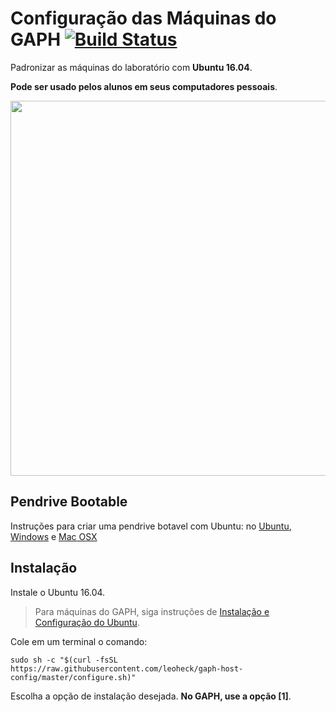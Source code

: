 # Configuração das Máquinas do GAPH [![Build Status](https://travis-ci.org/leoheck/gaph-host-config.svg?branch=master)](https://travis-ci.org/leoheck/gaph-host-config)

Padronizar as máquinas do laboratório com **Ubuntu 16.04**.

**Pode ser usado pelos alunos em seus computadores pessoais**.

<img src="https://rawgit.com/leoheck/gaph-os-scripts/master/images/menus.png" width="600px">

## Pendrive Bootable

Instruções para criar uma pendrive botavel com Ubuntu: no 
[Ubuntu](http://www.ubuntu.com/download/desktop/create-a-usb-stick-on-ubuntu), 
[Windows](http://www.ubuntu.com/download/desktop/create-a-usb-stick-on-windows) e
[Mac OSX](http://www.ubuntu.com/download/desktop/create-a-usb-stick-on-mac-osx)

## Instalação

Instale o Ubuntu 16.04.
> Para máquinas do GAPH, siga instruções de [Instalação e Configuração do Ubuntu](https://github.com/leoheck/gaph-host-config/wiki/Instala%C3%A7%C3%A3o-e-Configura%C3%A7%C3%A3o-do-Ubuntu).


Cole em um terminal o comando:
```
sudo sh -c "$(curl -fsSL https://raw.githubusercontent.com/leoheck/gaph-host-config/master/configure.sh)"
```
Escolha a opção de instalação desejada. **No GAPH, use a opção [1]**.
